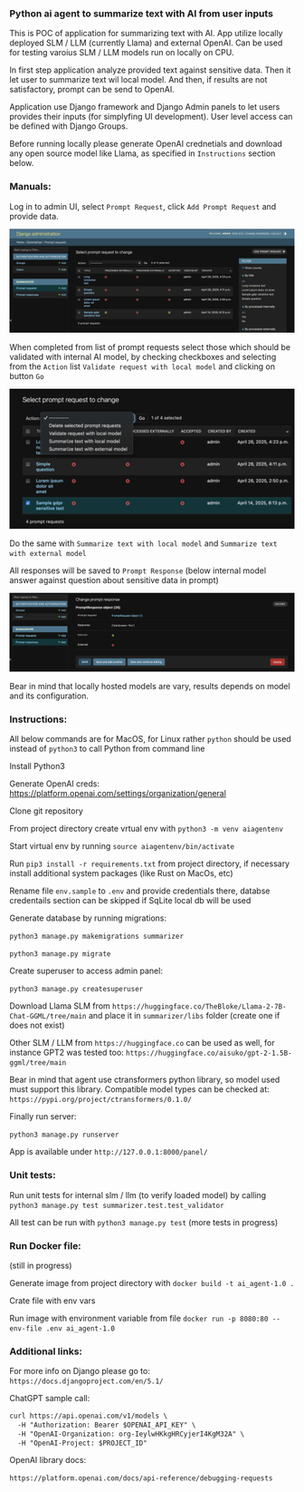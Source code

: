 ### Python ai agent to summarize text with AI from user inputs

This is POC of application for summarizing text with AI. App utilize locally deployed SLM / LLM (currently Llama) and external OpenAI. Can be used for testing varoius SLM / LLM models run on locally on CPU. 

In first step application analyze provided text against sensitive data. Then it let user to summarize text wil local model. And then, if results are not satisfactory, prompt can be send to OpenAI.

Application use Django framework and Django Admin panels to let users provides their inputs (for simplyfing UI development). User level access can be defined with Django Groups.

Before running locally please generate OpenAI crednetials and download any open source model like Llama, as specified in `Instructions` section below.

### Manuals:

Log in to admin UI, select `Prompt Request`, click `Add Prompt Request` and provide data.

![Main](MainPage.png)

When completed from list of prompt requests select those which should be validated with internal AI model, by checking checkboxes and selecting from the `Action` list `Validate request with local model` and clicking on button `Go`

![SendingPrompt](SendingPrompt.png)

Do the same with `Summarize text with local model` and `Summarize text with external model`

All responses will be saved to `Prompt Response` (below internal model answer against question about sensitive data in prompt)

![PromptResponse](PromptResponse.png)

Bear in mind that locally hosted models are vary, results depends on model and its configuration.


### Instructions:

All below commands are for MacOS, for Linux rather `python` should be used instead of `python3` to call Python from command line

Install Python3

Generate OpenAI creds:
https://platform.openai.com/settings/organization/general

Clone git repository

From project directory create vrtual env with `python3 -m venv aiagentenv`

Start virtual env by running `source aiagentenv/bin/activate`

Run `pip3 install -r requirements.txt` from project directory, if necessary install additional system packages (like Rust on MacOs, etc)

Rename file `env.sample` to `.env` and provide credentials there, databse credentails section can be skipped if SqLite local db will be used

Generate database by running migrations:

```python3 manage.py makemigrations summarizer```

```python3 manage.py migrate```

Create superuser to access admin panel:

```python3 manage.py createsuperuser```

Download Llama SLM from `https://huggingface.co/TheBloke/Llama-2-7B-Chat-GGML/tree/main` and place it in `summarizer/libs` folder (create one if does not exist)

Other SLM / LLM from `https://huggingface.co` can be used as well, for instance GPT2 was tested too: `https://huggingface.co/aisuko/gpt-2-1.5B-ggml/tree/main`

Bear in mind that agent use ctransformers python library, so model used must support this library. Compatible model types can be checked at: `https://pypi.org/project/ctransformers/0.1.0/`

Finally run server:

```python3 manage.py runserver```

App is available under ```http://127.0.0.1:8000/panel/```

### Unit tests:

Run unit tests for internal slm / llm (to verify loaded model) by calling `python3 manage.py test summarizer.test.test_validator`

All test can be run with `python3 manage.py test` (more tests in progress)

### Run Docker file:
(still in progress)

Generate image from project directory with `docker build -t ai_agent-1.0 .`

Crate file with env vars

Run image with environment variable from file `docker run -p 8080:80 --env-file .env ai_agent-1.0`


### Additional links:

For more info on Django please go to: `https://docs.djangoproject.com/en/5.1/`

ChatGPT sample call:
```
curl https://api.openai.com/v1/models \
  -H "Authorization: Bearer $OPENAI_API_KEY" \
  -H "OpenAI-Organization: org-IeylwHKkgHRCyjerI4KgM32A" \
  -H "OpenAI-Project: $PROJECT_ID"
```

OpenAI library docs:

`https://platform.openai.com/docs/api-reference/debugging-requests`
